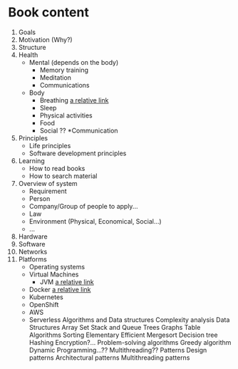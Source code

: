 # Book content
1. Goals
2. Motivation (Why?)
3. Structure
4. Health
    * Mental (depends on the body)
        * Memory training
        * Meditation
        * Communications
    * Body
        * Breathing [a relative link](content/Health/Body/Breathing.md)
        * Sleep
        * Physical activities
        * Food
        * Social ??
        *Communication
5. Principles
    * Life principles
    * Software development principles
6. Learning
    * How to read books
    * How to search material
7. Overview of system
    * Requirement
    * Person
    * Company/Group of people to apply...
    * Law
    * Environment (Physical, Economical, Social...)
    * ...
8. Hardware
9. Software
11. Networks
12. Platforms
    * Operating systems
    * Virtual Machines
      * JVM [a relative link](content/Platforms/VirtualMachines/JVM/jvm.md)
    * Docker [a relative link](content/Platforms/Docker/Docker.md)
    * Kubernetes
    * OpenShift
    * AWS
    * Serverless
Algorithms and Data structures
Complexity analysis
Data Structures
Array
Set
Stack and Queue
Trees
Graphs
Table
Algorithms
Sorting
Elementary
Efficient
Mergesort
Decision tree
Hashing
Encryption?...
Problem-solving algorithms
Greedy algorithm
Dynamic Programming...??
Multithreading??
Patterns
Design patterns
Architectural patterns
Multithreading patterns




